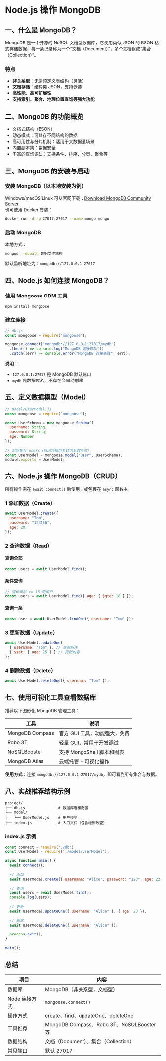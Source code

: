 # Node.js 操作 MongoDB

## 一、什么是 MongoDB？

MongoDB 是一个开源的 NoSQL 文档型数据库，它使用类似 JSON 的 BSON 格式存储数据，每一条记录称为一个“文档（Document）”，多个文档组成“集合（Collection）”。

### 特点

- **非关系型**：无需预定义表结构（灵活）
- **文档存储**：结构类 JSON，支持嵌套
- **高性能、高可扩展性**
- **支持索引、聚合、地理位置查询等强大功能**

## 二、MongoDB 的功能概览

- 文档式结构（BSON）
- 动态模式：可以存不同结构的数据
- 高可用性与分片机制：适用于大数据量场景
- 内置副本集：数据安全
- 丰富的查询语法：支持条件、排序、分页、聚合等

## 三、MongoDB 的安装与启动

### 安装 MongoDB（以本地安装为例）

Windows/macOS/Linux 可从官网下载：[Download MongoDB Community Server](https://www.mongodb.com/try/download/community)  
也可使用 Docker 安装：

```bash
docker run -d -p 27017:27017 --name mongo mongo
```

### 启动 MongoDB

本地方式：

```bash
mongod --dbpath 数据文件路径
```

默认监听地址为：`mongodb://127.0.0.1:27017`

## 四、Node.js 如何连接 MongoDB？

### 使用 Mongoose ODM 工具

```bash
npm install mongoose
```

### 建立连接

```javascript
// db.js
const mongoose = require("mongoose");
 
mongoose.connect("mongodb://127.0.0.1:27017/mydb")
  .then(() => console.log("MongoDB 连接成功"))
  .catch((err) => console.error("MongoDB 连接失败", err));
```

**说明**：

- `127.0.0.1:27017` 是 MongoDB 默认端口
- `mydb` 是数据库名，不存在会自动创建

## 五、定义数据模型（Model）

```javascript
// model/UserModel.js
const mongoose = require("mongoose");
 
const UserSchema = new mongoose.Schema({
  username: String,
  password: String,
  age: Number
});
 
// 对应集合 users（自动将模型名转为复数形式）
const UserModel = mongoose.model("user", UserSchema); 
module.exports = UserModel;
```

## 六、Node.js 操作 MongoDB（CRUD）

所有操作需在 `await connect()` 后使用，或包裹在 `async` 函数中。

### 1️ 添加数据（Create）

```javascript
await UserModel.create({
  username: "Tom",
  password: "123456",
  age: 20
});
```

### 2️ 查询数据（Read）

#### 查询全部

```javascript
const users = await UserModel.find(); 
```

#### 条件查询

```javascript
// 查询年龄 >= 18 的用户
const users = await UserModel.find({ age: { $gte: 18 } });
```

#### 查询一条

```javascript
const user = await UserModel.findOne({ username: "Tom" });
```

### 3️ 更新数据（Update）

```javascript
await UserModel.updateOne(
  { username: "Tom" }, // 查询条件
  { $set: { age: 25 } } // 更新内容
);
```

### 4️ 删除数据（Delete）

```javascript
await UserModel.deleteOne({ username: "Tom" });
```

## 七、使用可视化工具查看数据库

推荐以下图形化 MongoDB 管理工具：

| 工具               | 说明                                  |
|--------------------|---------------------------------------|
| MongoDB Compass    | 官方 GUI 工具，功能强大，免费        |
| Robo 3T            | 轻量 GUI，常用于开发调试              |
| NoSQLBooster       | 支持 MongoShell 脚本和图表            |
| MongoDB Atlas      | 云端托管 + 可视化操作                 |

**使用方式**：连接 `mongodb://127.0.0.1:27017/mydb`，即可看到所有集合与数据。

## 八、实战推荐结构示例

```test
project/
├── db.js               # 数据库连接配置
├── model/
│   └── UserModel.js    # 用户模型
├── index.js            # 入口文件（包含增删改查）
```

### index.js 示例

```javascript
const connect = require('./db');
const UserModel = require('./model/UserModel');
 
async function main() {
  await connect();
 
  // 添加
  await UserModel.create({ username: "Alice", password: "123", age: 22 });
 
  // 查询
  const users = await UserModel.find();
  console.log(users);
 
  // 更新
  await UserModel.updateOne({ username: "Alice" }, { age: 23 });
 
  // 删除
  await UserModel.deleteOne({ username: "Alice" });
 
  process.exit();
}
 
main();
```

## 总结

| 项目         | 内容                                  |
|--------------|---------------------------------------|
| 数据库       | MongoDB（非关系型，文档型）          |
| Node 连接方式 | `mongoose.connect()`                  |
| 操作方式     | create、find、updateOne、deleteOne    |
| 工具推荐     | MongoDB Compass、Robo 3T、NoSQLBooster 等 |
| 数据结构     | 文档（Document）、集合（Collection）  |
| 常见端口     | 默认 27017                            |
